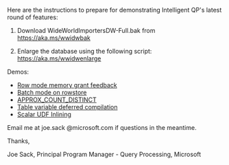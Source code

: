 Here are the instructions to prepare for demonstrating Intelligent QP's latest round of features:

1) Download WideWorldImportersDW-Full.bak from https://aka.ms/wwidwbak 

2) Enlarge the database using the following script: https://aka.ms/wwidwenlarge 

Demos:

- [Row mode memory grant feedback](https://github.com/joesackmsft/Conferences/blob/master/IQPDemos/Intelligent%20QP%20Demos%20WideWorldImportersDW%20Public%20Preview%20-%20Row%20Mode%20MGF.sql) 
- [Batch mode on rowstore](https://github.com/joesackmsft/Conferences/blob/master/IQPDemos/Intelligent%20QP%20Demos%20WideWorldImportersDW%20Public%20Preview%20-%20Batch%20Mode%20on%20Rowstore.sql) 
- [APPROX_COUNT_DISTINCT](https://github.com/joesackmsft/Conferences/blob/master/IQPDemos/Intelligent%20QP%20Demos%20WideWorldImportersDW%20Public%20Preview%20-%20APPROX_COUNT_DISTINCT.sql) 
- [Table variable deferred compilation](https://github.com/joesackmsft/Conferences/blob/master/IQPDemos/Intelligent%20QP%20Demos%20WideWorldImportersDW%20Public%20Preview%20-%20TVDC.sql) 
- [Scalar UDF Inlining](https://github.com/joesackmsft/Conferences/blob/master/IQPDemos/Intelligent%20QP%20Demos%20WideWorldImportersDW%20Public%20Preview%20-%20%20Scalar%20UDF%20Inlining.sql) 

Email me at joe.sack @microsoft.com if questions in the meantime.

Thanks,

Joe Sack, Principal Program Manager - Query Processing, Microsoft
